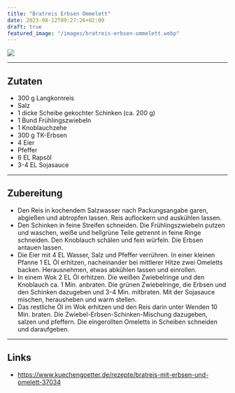 ```yaml
---
title: "Bratreis Erbsen Ommelett"
date: 2023-08-12T09:27:26+02:00
draft: true
featured_image: "/images/bratreis-erbsen-ommelett.webp"
---
```


<img src="/images/bratreis-erbsen-ommelett.webp" class="align-wide">

---

## Zutaten

- 300 g Langkornreis
- Salz
- 1 dicke Scheibe gekochter Schinken (ca. 200 g)
- 1 Bund Frühlingszwiebeln
- 1 Knoblauchzehe
- 300 g TK-Erbsen
- 4 Eier
- Pfeffer
- 6 EL Rapsöl
- 3-4 EL Sojasauce

---

## Zubereitung

-  Den Reis in kochendem Salzwasser nach Packungsangabe garen, abgießen und abtropfen lassen. Reis auflockern und auskühlen lassen. 
-  Den Schinken in feine Streifen schneiden. Die Frühlingszwiebeln putzen und waschen, weiße und hellgrüne Teile getrennt in feine Ringe schneiden. Den Knoblauch schälen und fein würfeln. Die Erbsen antauen lassen. 
-  Die Eier mit 4 EL Wasser, Salz und Pfeffer verrühren. In einer kleinen Pfanne 1 EL Öl erhitzen, nacheinander bei mittlerer Hitze zwei Omeletts backen. Herausnehmen, etwas abkühlen lassen und einrollen. 
-  In einem Wok 2 EL Öl erhitzen. Die weißen Zwiebelringe und den Knoblauch ca. 1 Min. anbraten. Die grünen Zwiebelringe, die Erbsen und den Schinken dazugeben und 3-4 Min. mitbraten. Mit der Sojasauce mischen, herausheben und warm stellen. 
-  Das restliche Öl im Wok erhitzen und den Reis darin unter Wenden 10 Min. braten. Die Zwiebel-Erbsen-Schinken-Mischung dazugeben, salzen und pfeffern. Die eingerollten Omeletts in Scheiben schneiden und daraufgeben. 

---

## Links

- https://www.kuechengoetter.de/rezepte/bratreis-mit-erbsen-und-omelett-37034